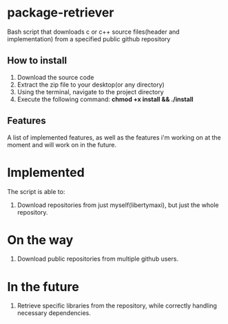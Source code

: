 # package-retriever
Bash script that downloads c or c++ source files(header and implementation) from a specified public github repository

## How to install

1. Download the source code
2. Extract the zip file to your desktop(or any directory)
3. Using the terminal, navigate to the project directory
4. Execute the following command: **chmod +x install && ./install**

## Features

A list of implemented features, as well as the features i'm working on at the moment and will work on in the future.

# Implemented

The script is able to:

1. Download repositories from just myself(libertymaxi), but just the whole repository.

# On the way

1. Download public repositories from multiple github users.

# In the future

1. Retrieve specific libraries from the repository, while correctly handling necessary dependencies.